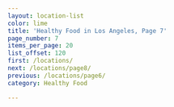 ```yaml
---
layout: location-list
color: lime
title: 'Healthy Food in Los Angeles, Page 7'
page_number: 7
items_per_page: 20
list_offset: 120
first: /locations/
next: /locations/page8/
previous: /locations/page6/
category: Healthy Food

---
```

